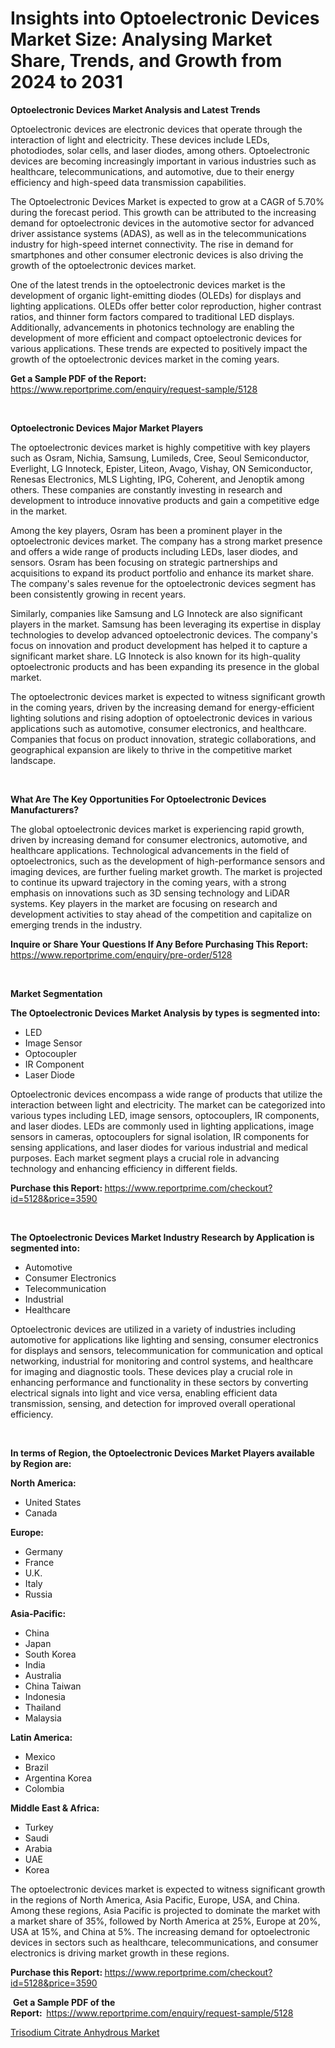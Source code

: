 <p><h1>Insights into Optoelectronic Devices Market Size: Analysing Market Share, Trends, and Growth from 2024 to 2031</h1></p><p><strong>Optoelectronic Devices Market Analysis and Latest Trends</strong></p>
<p><p>Optoelectronic devices are electronic devices that operate through the interaction of light and electricity. These devices include LEDs, photodiodes, solar cells, and laser diodes, among others. Optoelectronic devices are becoming increasingly important in various industries such as healthcare, telecommunications, and automotive, due to their energy efficiency and high-speed data transmission capabilities.</p><p>The Optoelectronic Devices Market is expected to grow at a CAGR of 5.70% during the forecast period. This growth can be attributed to the increasing demand for optoelectronic devices in the automotive sector for advanced driver assistance systems (ADAS), as well as in the telecommunications industry for high-speed internet connectivity. The rise in demand for smartphones and other consumer electronic devices is also driving the growth of the optoelectronic devices market.</p><p>One of the latest trends in the optoelectronic devices market is the development of organic light-emitting diodes (OLEDs) for displays and lighting applications. OLEDs offer better color reproduction, higher contrast ratios, and thinner form factors compared to traditional LED displays. Additionally, advancements in photonics technology are enabling the development of more efficient and compact optoelectronic devices for various applications. These trends are expected to positively impact the growth of the optoelectronic devices market in the coming years.</p></p>
<p><strong>Get a Sample PDF of the Report:&nbsp;</strong> <a href="https://www.reportprime.com/enquiry/request-sample/5128">https://www.reportprime.com/enquiry/request-sample/5128</a></p>
<p>&nbsp;</p>
<p><strong>Optoelectronic Devices Major Market Players</strong></p>
<p><p>The optoelectronic devices market is highly competitive with key players such as Osram, Nichia, Samsung, Lumileds, Cree, Seoul Semiconductor, Everlight, LG Innoteck, Epister, Liteon, Avago, Vishay, ON Semiconductor, Renesas Electronics, MLS Lighting, IPG, Coherent, and Jenoptik among others. These companies are constantly investing in research and development to introduce innovative products and gain a competitive edge in the market.</p><p>Among the key players, Osram has been a prominent player in the optoelectronic devices market. The company has a strong market presence and offers a wide range of products including LEDs, laser diodes, and sensors. Osram has been focusing on strategic partnerships and acquisitions to expand its product portfolio and enhance its market share. The company's sales revenue for the optoelectronic devices segment has been consistently growing in recent years.</p><p>Similarly, companies like Samsung and LG Innoteck are also significant players in the market. Samsung has been leveraging its expertise in display technologies to develop advanced optoelectronic devices. The company's focus on innovation and product development has helped it to capture a significant market share. LG Innoteck is also known for its high-quality optoelectronic products and has been expanding its presence in the global market.</p><p>The optoelectronic devices market is expected to witness significant growth in the coming years, driven by the increasing demand for energy-efficient lighting solutions and rising adoption of optoelectronic devices in various applications such as automotive, consumer electronics, and healthcare. Companies that focus on product innovation, strategic collaborations, and geographical expansion are likely to thrive in the competitive market landscape.</p></p>
<p>&nbsp;</p>
<p><strong>What Are The Key Opportunities For Optoelectronic Devices Manufacturers?</strong></p>
<p><p>The global optoelectronic devices market is experiencing rapid growth, driven by increasing demand for consumer electronics, automotive, and healthcare applications. Technological advancements in the field of optoelectronics, such as the development of high-performance sensors and imaging devices, are further fueling market growth. The market is projected to continue its upward trajectory in the coming years, with a strong emphasis on innovations such as 3D sensing technology and LiDAR systems. Key players in the market are focusing on research and development activities to stay ahead of the competition and capitalize on emerging trends in the industry.</p></p>
<p><strong>Inquire or Share Your Questions If Any Before Purchasing This Report:</strong> <a href="https://www.reportprime.com/enquiry/pre-order/5128">https://www.reportprime.com/enquiry/pre-order/5128</a></p>
<p>&nbsp;</p>
<p><strong>Market Segmentation</strong></p>
<p><strong>The Optoelectronic Devices Market Analysis by types is segmented into:</strong></p>
<p><ul><li>LED</li><li>Image Sensor</li><li>Optocoupler</li><li>IR Component</li><li>Laser Diode</li></ul></p>
<p><p>Optoelectronic devices encompass a wide range of products that utilize the interaction between light and electricity. The market can be categorized into various types including LED, image sensors, optocouplers, IR components, and laser diodes. LEDs are commonly used in lighting applications, image sensors in cameras, optocouplers for signal isolation, IR components for sensing applications, and laser diodes for various industrial and medical purposes. Each market segment plays a crucial role in advancing technology and enhancing efficiency in different fields.</p></p>
<p><strong>Purchase this Report:&nbsp;</strong><a href="https://www.reportprime.com/checkout?id=5128&price=3590">https://www.reportprime.com/checkout?id=5128&price=3590</a></p>
<p>&nbsp;</p>
<p><strong>The Optoelectronic Devices Market Industry Research by Application is segmented into:</strong></p>
<p><ul><li>Automotive</li><li>Consumer Electronics</li><li>Telecommunication</li><li>Industrial</li><li>Healthcare</li></ul></p>
<p><p>Optoelectronic devices are utilized in a variety of industries including automotive for applications like lighting and sensing, consumer electronics for displays and sensors, telecommunication for communication and optical networking, industrial for monitoring and control systems, and healthcare for imaging and diagnostic tools. These devices play a crucial role in enhancing performance and functionality in these sectors by converting electrical signals into light and vice versa, enabling efficient data transmission, sensing, and detection for improved overall operational efficiency.</p></p>
<p>&nbsp;</p>
<p><strong>In terms of Region, the Optoelectronic Devices Market Players available by Region are:</strong></p>
<p>
    <p> <strong> North America: </strong>
        <ul>
            <li>United States</li>
            <li>Canada</li>
        </ul>
        </p> 
    <p> <strong> Europe: </strong>
        <ul>
            <li>Germany</li>
            <li>France</li>
            <li>U.K.</li>
            <li>Italy</li>
            <li>Russia</li>
        </ul>
        </p> 
    <p> <strong> Asia-Pacific: </strong>
        <ul>
            <li>China</li>
            <li>Japan</li>
            <li>South Korea</li>
            <li>India</li>
            <li>Australia</li>
            <li>China Taiwan</li>
            <li>Indonesia</li>
            <li>Thailand</li>
            <li>Malaysia</li>
        </ul>
        </p> 
    <p> <strong> Latin America: </strong>
        <ul>
            <li>Mexico</li>
            <li>Brazil</li>
            <li>Argentina Korea</li>
            <li>Colombia</li>
        </ul>
        </p> 
    <p> <strong> Middle East & Africa: </strong>
        <ul>
            <li>Turkey</li>
            <li>Saudi</li>
            <li>Arabia</li>
            <li>UAE</li>
            <li>Korea</li>
        </ul>
    </p>
    </p>
<p><p>The optoelectronic devices market is expected to witness significant growth in the regions of North America, Asia Pacific, Europe, USA, and China. Among these regions, Asia Pacific is projected to dominate the market with a market share of 35%, followed by North America at 25%, Europe at 20%, USA at 15%, and China at 5%. The increasing demand for optoelectronic devices in sectors such as healthcare, telecommunications, and consumer electronics is driving market growth in these regions.</p></p>
<p><strong>Purchase this Report: </strong><a href="https://www.reportprime.com/checkout?id=5128&price=3590">https://www.reportprime.com/checkout?id=5128&price=3590</a></p>
<p>&nbsp;<strong>Get a Sample PDF of the Report:&nbsp;&nbsp;</strong><a href="https://www.reportprime.com/enquiry/request-sample/5128">https://www.reportprime.com/enquiry/request-sample/5128</a></p>
<p><strong></strong></p>
<p><p><a href="https://shimmer-gardenia-37a.notion.site/Global-Trisodium-Citrate-Anhydrous-Market-by-Types-Applications-and-Major-Players-with-Regional-G-420711794dfd4e34b343cee689a1b4d2">Trisodium Citrate Anhydrous Market</a></p></p>